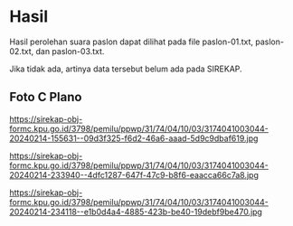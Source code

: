 # Hasil

Hasil perolehan suara paslon dapat dilihat pada file paslon-01.txt, paslon-02.txt, dan paslon-03.txt.

Jika tidak ada, artinya data tersebut belum ada pada SIREKAP.

## Foto C Plano

https://sirekap-obj-formc.kpu.go.id/3798/pemilu/ppwp/31/74/04/10/03/3174041003044-20240214-155631--09d3f325-f6d2-46a6-aaad-5d9c9dbaf619.jpg

https://sirekap-obj-formc.kpu.go.id/3798/pemilu/ppwp/31/74/04/10/03/3174041003044-20240214-233940--4dfc1287-647f-47c9-b8f6-eaacca66c7a8.jpg

https://sirekap-obj-formc.kpu.go.id/3798/pemilu/ppwp/31/74/04/10/03/3174041003044-20240214-234118--e1b0d4a4-4885-423b-be40-19debf9be470.jpg
